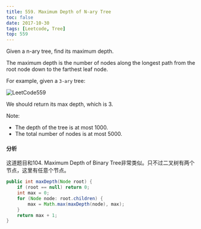 ```yaml
---
title: 559. Maximum Depth of N-ary Tree
toc: false
date: 2017-10-30
tags: [Leetcode, Tree]
top: 559
---
```


Given a n-ary tree, find its maximum depth.

The maximum depth is the number of nodes along the longest path from the root node down to the farthest leaf node.

For example, given a `3-ary` tree:

![LeetCode559](http://or9a8nskt.bkt.clouddn.com/LeetCode559.png)

We should return its max depth, which is 3.

 

Note:

* The depth of the tree is at most 1000.
* The total number of nodes is at most 5000.


#### 分析

这道题目和104. Maximum Depth of Binary Tree非常类似。只不过二叉树有两个节点，这里有任意个节点。

```Java
public int maxDepth(Node root) {
    if (root == null) return 0;
    int max = 0;
    for (Node node: root.children) {
        max = Math.max(maxDepth(node), max);
    }
    return max + 1;
}
```